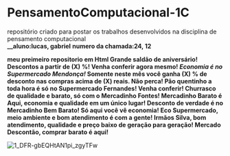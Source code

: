 # PensamentoComputacional-1C
repositório  criado para postar os trabalhos desenvolvidos na disciplina de pensamento computacional  
**__aluno:lucas, gabriel**
**numero da chamada:24, 12**

**meu preimeiro repositorio em Html
        Grande saldão de aniversário! Descontos a partir de (X) %! Venha conferir agora mesmo!
*Economia é no Supermercado Mendonça!* Somente neste mês você ganha (X) % de desconto nas compras acima de (X) reais. Não perca!
Pão quentinho a toda hora é só no Supermercado Fernandes! Venha conferir!
Churrasco de qualidade e barato, só com o Mercadinho Fontes!
Mercadinho Barato é Aqui, economia e qualidade em um único lugar!
Desconto de verdade é no Mercadinho Bem Barato! Só aqui você vê economia!
Eco Supermercado, meio ambiente e bom atendimento é com a gente!
Irmãos Silva, bom atendimento, qualidade e preço baixo de geração para geração!
Mercado Descontão, comprar barato é aqui!**

![1_DFR-gbEQHtAN1pi_zgyTFw](https://user-images.githubusercontent.com/106618599/188731357-c1ea32d9-22ed-41ec-b1fa-33f9558b91d7.jpeg)

